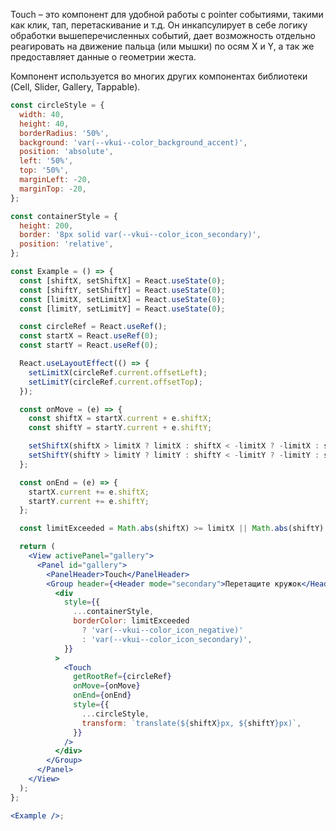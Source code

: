 Touch – это компонент для удобной работы с pointer событиями, такими как клик, тап, перетаскивание и т.д.
Он инкапсулирует в себе логику обработки вышеперечисленных событий, дает возможность отдельно реагировать на движение
пальца (или мышки) по осям X и Y, а так же предоставляет данные о геометрии жеста.

Компонент используется во многих других компонентах библиотеки (Cell, Slider, Gallery, Tappable).

```jsx
const circleStyle = {
  width: 40,
  height: 40,
  borderRadius: '50%',
  background: 'var(--vkui--color_background_accent)',
  position: 'absolute',
  left: '50%',
  top: '50%',
  marginLeft: -20,
  marginTop: -20,
};

const containerStyle = {
  height: 200,
  border: '8px solid var(--vkui--color_icon_secondary)',
  position: 'relative',
};

const Example = () => {
  const [shiftX, setShiftX] = React.useState(0);
  const [shiftY, setShiftY] = React.useState(0);
  const [limitX, setLimitX] = React.useState(0);
  const [limitY, setLimitY] = React.useState(0);

  const circleRef = React.useRef();
  const startX = React.useRef(0);
  const startY = React.useRef(0);

  React.useLayoutEffect(() => {
    setLimitX(circleRef.current.offsetLeft);
    setLimitY(circleRef.current.offsetTop);
  });

  const onMove = (e) => {
    const shiftX = startX.current + e.shiftX;
    const shiftY = startY.current + e.shiftY;

    setShiftX(shiftX > limitX ? limitX : shiftX < -limitX ? -limitX : shiftX);
    setShiftY(shiftY > limitY ? limitY : shiftY < -limitY ? -limitY : shiftY);
  };

  const onEnd = (e) => {
    startX.current += e.shiftX;
    startY.current += e.shiftY;
  };

  const limitExceeded = Math.abs(shiftX) >= limitX || Math.abs(shiftY) >= limitY;

  return (
    <View activePanel="gallery">
      <Panel id="gallery">
        <PanelHeader>Touch</PanelHeader>
        <Group header={<Header mode="secondary">Перетащите кружок</Header>}>
          <div
            style={{
              ...containerStyle,
              borderColor: limitExceeded
                ? 'var(--vkui--color_icon_negative)'
                : 'var(--vkui--color_icon_secondary)',
            }}
          >
            <Touch
              getRootRef={circleRef}
              onMove={onMove}
              onEnd={onEnd}
              style={{
                ...circleStyle,
                transform: `translate(${shiftX}px, ${shiftY}px)`,
              }}
            />
          </div>
        </Group>
      </Panel>
    </View>
  );
};

<Example />;
```
